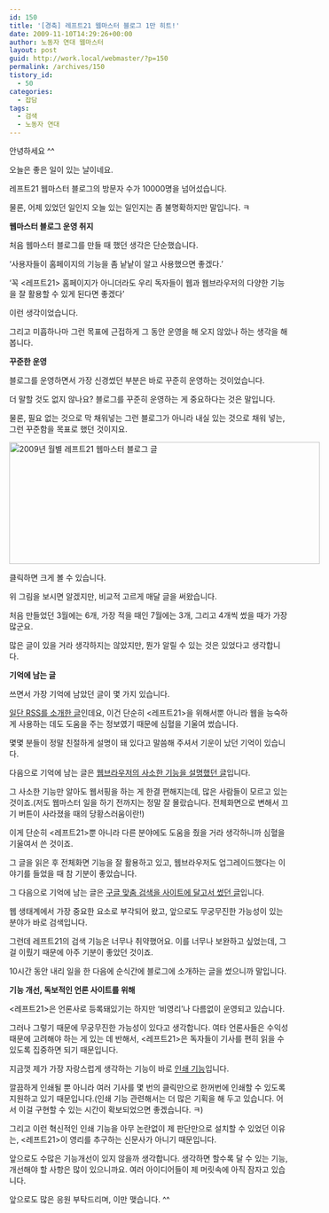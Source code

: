 ```yaml
---
id: 150
title: '[경축] 레프트21 웹마스터 블로그 1만 히트!'
date: 2009-11-10T14:29:26+00:00
author: 노동자 연대 웹마스터
layout: post
guid: http://work.local/webmaster/?p=150
permalink: /archives/150
tistory_id:
  - 50
categories:
  - 잡담
tags:
  - 검색
  - 노동자 연대
---
```

안녕하세요 ^^ 


  


오늘은 좋은 일이 있는 날이네요. 


  


레프트21 웹마스터 블로그의 방문자 수가 10000명을 넘어섰습니다. 


  


물론, 어제 있었던 일인지 오늘 있는 일인지는 좀 불명확하지만 말입니다. ㅋ 


  


**웹마스터 블로그 운영 취지**


  


처음 웹마스터 블로그를 만들 때 했던 생각은 단순했습니다.


  


&#8216;사용자들이 홈페이지의 기능을 좀 낱낱이 알고 사용했으면 좋겠다.&#8217;


  


&#8216;꼭 <레프트21> 홈페이지가 아니더라도 우리 독자들이 웹과 웹브라우저의 다양한 기능을 잘 활용할 수 있게 된다면 좋겠다&#8217;


  


이런 생각이었습니다.


  


그리고 미흡하나마 그런 목표에 근접하게 그 동안 운영을 해 오지 않았나 하는 생각을 해 봅니다.


  


**꾸준한 운영**


  


블로그를 운영하면서 가장 신경썼던 부분은 바로 꾸준히 운영하는 것이었습니다.


  


더 말할 것도 없지 않나요? 블로그를 꾸준히 운영하는 게 중요하다는 것은 말입니다.


  


물론, 필요 없는 것으로 막 채워넣는 그런 블로그가 아니라 내실 있는 것으로 채워 넣는, 그런 꾸준함을 목표로 했던 것이지요.


  


<div style="width: 570px" class="wp-caption aligncenter">
  <img src="http://work.local/webmaster/wp-content/uploads/1/cfile6.uf.162188474D08472B311982.png" width="560" height="220" alt="2009년 월별 레프트21 웹마스터 블로그 글" />
  
  <p class="wp-caption-text">
    클릭하면 크게 볼 수 있습니다.
  </p>
</div>


  


위 그림을 보시면 알겠지만, 비교적 고르게 매달 글을 써왔습니다.


  


처음 만들었던 3월에는 6개, 가장 적을 때인 7월에는 3개, 그리고 4개씩 썼을 때가 가장 많군요.


  


많은 글이 있을 거라 생각하지는 않았지만, 뭔가 알릴 수 있는 것은 있었다고 생각합니다.


  


**기억에 남는 글**


  


쓰면서 가장 기억에 남았던 글이 몇 가지 있습니다.


  


<a href="http://work.local/webmaster/webmaster/7" target="_blank" class="broken_link">일단 RSS를 소개한 글</a>인데요, 이건 단순히 <레프트21>을 위해서뿐 아니라 웹을 능숙하게 사용하는 데도 도움을 주는 정보였기 때문에 심혈을 기울여 썼습니다.


  


몇몇 분들이 정말 친절하게 설명이 돼 있다고 말씀해 주셔서 기운이 났던 기억이 있습니다.


  


다음으로 기억에 남는 글은 <a href="http://work.local/webmaster/webmaster/26" target="_blank" class="broken_link">웹브라우저의 사소한 기능을 설명했던 글</a>입니다.


  


그 사소한 기능만 알아도 웹서핑을 하는 게 한결 편해지는데, 많은 사람들이 모르고 있는 것이죠.(저도 웹마스터 일을 하기 전까지는 정말 잘 몰랐습니다. 전체화면으로 변해서 끄기 버튼이 사라졌을 때의 당황스러움이란!)


  


이게 단순히 <레프트21>뿐 아니라 다른 분야에도 도움을 줬을 거라 생각하니까 심혈을 기울여서 쓴 것이죠.


  


그 글을 읽은 후 전체화면 기능을 잘 활용하고 있고, 웹브라우저도 업그레이드했다는 이야기를 들었을 때 참 기분이 좋았습니다.


  


그 다음으로 기억에 남는 글은 <a href="http://work.local/webmaster/webmaster/29" target="_blank" class="broken_link">구글 맞춤 검색을 사이트에 달고서 썼던 글</a>입니다.


  


웹 생태계에서 가장 중요한 요소로 부각되어 왔고, 앞으로도 무궁무진한 가능성이 있는 분야가 바로 검색입니다.


  


그런데 레프트21의 검색 기능은 너무나 취약했어요. 이를 너무나 보완하고 싶었는데, 그걸 이뤘기 때문에 아주 기분이 좋았던 것이죠.


  


10시간 동안 내리 일을 한 다음에 순식간에 블로그에 소개하는 글을 썼으니까 말입니다.


  


**기능 개선, 독보적인 언론 사이트를 위해**


  


<레프트21>은 언론사로 등록돼있기는 하지만 &#8216;비영리&#8217;나 다름없이 운영되고 있습니다.


  


그러나 그렇기 때문에 무궁무진한 가능성이 있다고 생각합니다. 여타 언론사들은 수익성 때문에 고려해야 하는 게 있는 데 반해서, <레프트21>은 독자들이 기사를 편히 읽을 수 있도록 집중하면 되기 때문입니다.


  


지금껏 제가 가장 자랑스럽게 생각하는 기능이 바로 <a href="http://work.local/webmaster/webmaster/32" target="_blank" class="broken_link">인쇄 기능</a>입니다.


  


깔끔하게 인쇄될 뿐 아니라 여러 기사를 몇 번의 클릭만으로 한꺼번에 인쇄할 수 있도록 지원하고 있기 때문입니다.(인쇄 기능 관련해서는 더 많은 기획을 해 두고 있습니다. 어서 이걸 구현할 수 있는 시간이 확보되었으면 좋겠습니다. ㅋ)


  


그리고 이런 혁신적인 인쇄 기능을 아무 논란없이 제 판단만으로 설치할 수 있었던 이유는, <레프트21>이 영리를 추구하는 신문사가 아니기 때문입니다.


  


앞으로도 수많은 기능개선이 있지 않을까 생각합니다. 생각하면 할수록 달 수 있는 기능, 개선해야 할 사항은 많이 있으니까요. 여러 아이디어들이 제 머릿속에 아직 잠자고 있습니다.


  


앞으로도 많은 응원 부탁드리며, 이만 맺습니다. ^^
